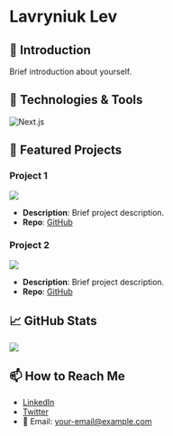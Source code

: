 # Lavryniuk Lev

## 👋 Introduction
Brief introduction about yourself.

## 🔧 Technologies & Tools
![Next.js](https://img.shields.io/badge/-Next.js-000000?style=flat-square&logo=next.js)

<!-- Repeat for other tools -->

## 🌟 Featured Projects
### Project 1
[![](link-to-project-image)](link-to-live-demo)
- **Description**: Brief project description.
- **Repo**: [GitHub](link-to-repo)

### Project 2
[![](link-to-project-image)](link-to-live-demo)
- **Description**: Brief project description.
- **Repo**: [GitHub](link-to-repo)

## 📈 GitHub Stats
![](link-to-github-stats)

## 📫 How to Reach Me
- [LinkedIn](your-linkedin)
- [Twitter](your-twitter)
- 📧 Email: your-email@example.com
